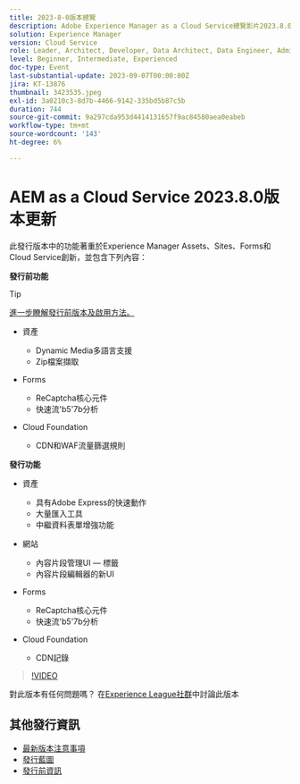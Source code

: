 ```yaml
---
title: 2023-8-0版本總覽
description: Adobe Experience Manager as a Cloud Service總覽影片2023.8.0
solution: Experience Manager
version: Cloud Service
role: Leader, Architect, Developer, Data Architect, Data Engineer, Admin, User
level: Beginner, Intermediate, Experienced
doc-type: Event
last-substantial-update: 2023-09-07T00:00:00Z
jira: KT-13876
thumbnail: 3423535.jpeg
exl-id: 3a0210c3-8d7b-4466-9142-335bd5b87c5b
duration: 744
source-git-commit: 9a297cda953d4414131657f9ac84580aea0eabeb
workflow-type: tm+mt
source-wordcount: '143'
ht-degree: 6%

---
```


# AEM as a Cloud Service 2023.8.0版本更新

此發行版本中的功能著重於Experience Manager Assets、Sites、Forms和Cloud Service創新，並包含下列內容：

**發行前功能**

>[!TIP]
>
>[進一步瞭解發行前版本及啟用方法。](https://experienceleague.adobe.com/docs/experience-manager-cloud-service/content/release-notes/prerelease.html)

* 資產
   * Dynamic Media多語言支援
   * Zip檔案擷取

* Forms
   * ReCaptcha核心元件
   * 快速流&#39;b5&#39;7b分析

* Cloud Foundation
   * CDN和WAF流量篩選規則

**發行功能**

* 資產
   * 具有Adobe Express的快速動作
   * 大量匯入工具
   * 中繼資料表單增強功能

* 網站
   * 內容片段管理UI — 標籤
   * 內容片段編輯器的新UI

* Forms
   * ReCaptcha核心元件
   * 快速流&#39;b5&#39;7b分析

* Cloud Foundation
   * CDN記錄

>[!VIDEO](https://video.tv.adobe.com/v/3423535/?learn=on)

對此版本有任何問題嗎？  在[Experience League社群](https://adobe.ly/3syyBwe)中討論此版本

## 其他發行資訊

* [最新版本注意事項](https://experienceleague.adobe.com/docs/experience-manager-cloud-service/content/release-notes/home.html?lang=zh-Hant)
* [發行藍圖](https://experienceleague.adobe.com/docs/experience-manager-release-information/aem-release-updates/update-releases-roadmap.html?lang=zh-Hant)
* [發行前資訊](https://experienceleague.adobe.com/docs/experience-manager-cloud-service/content/release-notes/prerelease.html)
